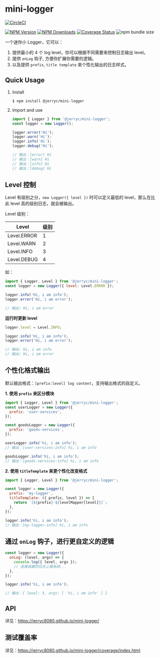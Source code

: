 # mini-logger

[![CircleCI](https://circleci.com/gh/JerryC8080/mini-logger/tree/master.svg?style=svg)](https://circleci.com/gh/JerryC8080/mini-logger/tree/master)

[![NPM Version](https://img.shields.io/npm/v/@jerryc/mini-logger.svg)](https://www.npmjs.com/package/@jerryc/mini-logger) [![NPM Downloads](https://img.shields.io/npm/dm/@jerryc/mini-logger.svg)](https://www.npmjs.com/package/@jerryc/mini-logger) [![Coverage Status](https://coveralls.io/repos/github/JerryC8080/mini-logger/badge.svg?branch=master)](https://coveralls.io/github/JerryC8080/mini-logger?branch=master) ![npm bundle size](https://img.shields.io/bundlephobia/minzip/@jerryc/mini-logger.svg)

一个迷你小 Logger，它可以：

1. 提供最小的 4 个 log level，你可以根据不同需要来控制日志输出 level。
2. 提供 `onLog` 钩子, 方便你扩展你需要的逻辑。
3. 以及提供 `prefix`, `title template` 来个性化输出的日志样式。

## Quick Usage

1. Install

   ```
   $ npm install @jerryc/mini-logger
   ```

2. Import and use

   ```javascript
   import { Logger } from '@jerryc/mini-logger';
   const logger = new Logger();

   logger.error('Hi');
   logger.warn('Hi');
   logger.info('Hi');
   logger.debug('Hi');

   // 输出：[error] Hi
   // 输出：[warn] Hi
   // 输出：[info] Hi
   // 输出：[debug] Hi
   ```

## Level 控制

Level 有级别之分，`new Logger({ level })` 时可以定义最低的 level，那么在比此 level 高的级别日志，就会被输出。

Level 级别：

| Level       | 级别 |
| ----------- | ---- |
| Level.ERROR | 1    |
| Level.WARN  | 2    |
| Level.INFO  | 3    |
| Level.DEBUG | 4    |

如：

```javascript
import { Logger, Level } from '@jerryc/mini-logger';
const logger = new Logger({ level: Level.ERROR });

logger.info('Hi, i am info');
logger.error('Hi, i am error');

// 输出: Hi, i am error
```

**运行时更新 level**

```javascript
logger.level = Level.INFO;

logger.info('Hi, i am info');
logger.error('Hi, i am error');

// 输出: Hi, i am info
// 输出: Hi, i am error
```

## 个性化格式输出

默认输出格式：`[prefix:level] log content`，支持输出格式的自定义。

**1. 使用 `prefix` 来区分模块**

```javascript
import { Logger, Level } from '@jerryc/mini-logger';
const userLogger = new Logger({
  prefix: 'user-services',
});

const goodsLogger = new Logger({
  prefix: 'goods-services',
});

userLogger.info('hi, i am info');
// 输出：[user-services:info] hi, i am info

goodsLogger.info('hi, i am info');
// 输出：[goods-services:info] hi, i am info
```

**2. 使用 `titleTemplate` 来更个性化改变格式**

```javascript
import { Logger, Level } from '@jerryc/mini-logger';

const logger = new Logger({
  prefix: 'my-logger',
  titleTemplate: ({ prefix, level }) => {
    return `[${prefix}-${levelMapper[level]}]`;
  },
});

logger.info('hi, i am info');
// 输出：[my-logger-info] hi, i am info
```

## 通过 `onLog` 钩子，进行更自定义的逻辑

```javascript
const logger = new Logger({
  onLog: (level, args) => {
    console.log({ level, args });
    // 连接自建的日志上报系统...
  },
});

logger.info('hi, i am info');

// 输出：{ level: 3, args: [ 'hi, i am info' ] }
```

## API

详见：https://jerryc8080.github.io/mini-logger/

## 测试覆盖率

详见：https://jerryc8080.github.io/mini-logger/coverage/index.html
